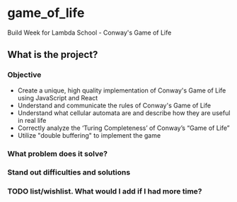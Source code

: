 # game_of_life
Build Week for Lambda School - Conway's Game of Life

## What is the project?

### Objective

- Create a unique, high quality implementation of Conway's Game of Life using JavaScript and React
- Understand and communicate the rules of Conway's Game of Life
- Understand what cellular automata are and describe how they are useful in real life
- Correctly analyze the ‘Turing Completeness’ of Conway’s “Game of Life”
- Utilize "double buffering" to implement the game

### What problem does it solve?


### Stand out difficulties and solutions


### TODO list/wishlist. What would I add if I had more time?